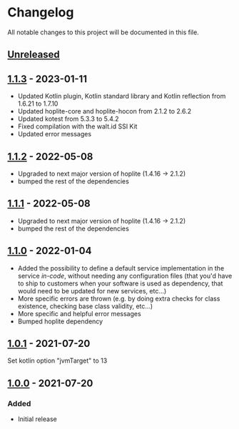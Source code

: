 # Changelog

All notable changes to this project will be documented in this file.

## [Unreleased]

## [1.1.3] - 2023-01-11

-   Updated Kotlin plugin, Kotlin standard library and Kotlin reflection from 1.6.21 to 1.7.10
-   Updated hoplite-core and hoplite-hocon from 2.1.2 to 2.6.2
-   Updated kotest from 5.3.3 to 5.4.2
-   Fixed compilation with the walt.id SSI Kit
-   Updated error messages

## [1.1.2] - 2022-05-08

-   Upgraded to next major version of hoplite (1.4.16 -> 2.1.2)
-   bumped the rest of the dependencies

## [1.1.1] - 2022-05-08

-   Upgraded to next major version of hoplite (1.4.16 -> 2.1.2)
-   bumped the rest of the dependencies

## [1.1.0] - 2022-01-04

-   Added the possibility to define a default service implementation in the service _in-code_, without needing any
    configuration files (that you'd have to ship to customers when your software is used as dependency, that would need to
    be updated for new services, etc...)
-   More specific errors are thrown (e.g. by doing extra checks for class existence, checking base class validity, etc...)
-   More specific and helpful error messages
-   Bumped hoplite dependency

## [1.0.1] - 2021-07-20

Set kotlin option "jvmTarget" to 13

## [1.0.0] - 2021-07-20

### Added

-   Initial release

[Unreleased]: https://github.com/walt-id/waltid-servicematrix/compare/1.1.3...HEAD

[1.1.3]: https://github.com/walt-id/waltid-servicematrix/compare/1.1.2...1.1.3

[1.1.2]: https://github.com/walt-id/waltid-servicematrix/compare/1.1.1...1.1.2

[1.1.1]: https://github.com/walt-id/waltid-servicematrix/compare/1.1.1...1.1.1

[1.1.0]: https://github.com/walt-id/waltid-servicematrix/compare/1.0.1...1.1.0

[1.0.1]: https://github.com/walt-id/service-matrix/compare/1.0.0...1.0.1

[1.0.0]: https://github.com/walt-id/service-matrix/compare/1.0.0...1.0.0

[1.0.0]: https://github.com/walt-id/service-matrix/compare/acb37dcb0a1798686005e2e8e8b53420b522873e...1.0.0
